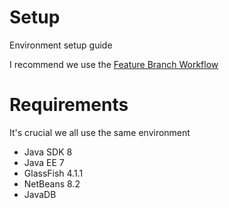 # Setup
Environment setup guide

I recommend we use the [Feature Branch Workflow](https://www.atlassian.com/git/tutorials/comparing-workflows/feature-branch-workflow)

# Requirements
It's crucial we all use the same environment

* Java SDK 8
* Java EE 7
* GlassFish 4.1.1
* NetBeans 8.2
* JavaDB
